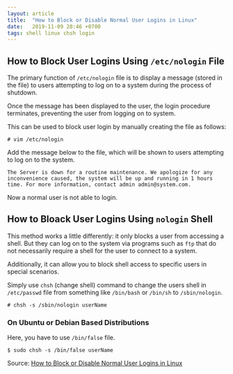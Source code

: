 ```yaml
---
layout: article
title:  "How to Block or Disable Normal User Logins in Linux"
date:   2019-11-09 20:46 +0700
tags: shell linux chsh login
---
```

## How to Block User Logins Using `/etc/nologin` File

The primary function of `/etc/nologin` file is to display a message (stored in the file) to users attempting to log on to a system during the process of shutdown.

Once the message has been displayed to the user, the login procedure terminates, preventing the user from logging on to system.

This can be used to block user login by manually creating the file as follows:

```
# vim /etc/nologin
```

Add the message below to the file, which will be shown to users attempting to log on to the system.

```
The Server is down for a routine maintenance. We apologize for any inconvenience caused, the system will be up and running in 1 hours time. For more information, contact admin admin@system.com.
```

Now a normal user is not able to login.

## How to Bloack User Logins Using `nologin` Shell

This method works a little differently: it only blocks a user from accessing a shell. But they can log on to the system via programs such as `ftp` that do not necessarily require a shell for the user to connect to a system.

Additionally, it can allow you to block shell access to specific users in special scenarios.

Simply use `chsh` (change shell) command to change the users shell in `/etc/passwd` file from something like `/bin/bash` or `/bin/sh` to `/sbin/nologin`.

```
# chsh -s /sbin/nologin userName
```

### On Ubuntu or Debian Based Distributions

Here, you have to use `/bin/false` file.

```
$ sudo chsh -s /bin/false userName
```

Source: [How to Block or Disable Normal User Logins in Linux](https://www.tecmint.com/block-or-disable-normal-user-logins-in-linux/)
